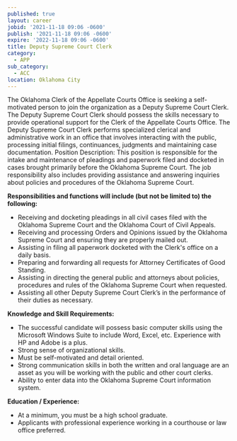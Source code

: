 ```yaml
---
published: true
layout: career
jobid: '2021-11-18 09:06 -0600'
publish: '2021-11-18 09:06 -0600'
expire: '2022-11-18 09:06 -0600'
title: Deputy Supreme Court Clerk
category:
  - APP
sub_category:
  - ACC
location: Oklahoma City
---
```

The Oklahoma Clerk of the Appellate Courts Office is seeking a self-motivated person to join the organization as a Deputy Supreme Court Clerk. The Deputy Supreme Court Clerk should possess the skills necessary to provide operational support for the Clerk of the Appellate Courts Office. The Deputy Supreme Court Clerk performs specialized clerical and administrative work in an office that involves interacting with the public, processing initial filings, continuances, judgments and maintaining case documentation.
Position Description: This position is responsible for the intake and maintenance of pleadings and paperwork filed and docketed in cases brought primarily before the Oklahoma Supreme Court. The job responsibility also includes providing assistance and answering inquiries about policies and procedures of the Oklahoma Supreme Court.

**Responsibilities and functions will include (but not be limited to) the following:**
- Receiving and docketing pleadings in all civil cases filed with the Oklahoma Supreme Court and the Oklahoma Court of Civil Appeals.
- Receiving and processing Orders and Opinions issued by the Oklahoma Supreme Court and ensuring they are properly mailed out.
- Assisting in filing all paperwork docketed with the Clerk's office on a daily basis.
- Preparing and forwarding all requests for Attorney Certificates of Good Standing.
- Assisting in directing the general public and attorneys about policies, procedures and rules of the Oklahoma Supreme Court when requested.
- Assisting all other Deputy Supreme Court Clerk’s in the performance of their duties as necessary.

**Knowledge and Skill Requirements:**
- The successful candidate will possess basic computer skills using the Microsoft Windows Suite to include Word, Excel, etc. Experience with HP and Adobe is a plus.
- Strong sense of organizational skills.
- Must be self-motivated and detail oriented.
- Strong communication skills in both the written and oral language are an asset as you will be working with the public and other court clerks.
- Ability to enter data into the Oklahoma Supreme Court information system.

**Education / Experience:**
- At a minimum, you must be a high school graduate.
- Applicants with professional experience working in a courthouse or law office preferred.
